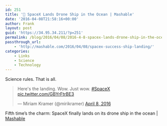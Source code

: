 ```yaml
---
id: 251
title: '🔗 SpaceX Lands Drone Ship in the Ocean | Mashable'
date: '2016-04-08T21:58:16+00:00'
author: Frank
layout: post
guid: 'https://34.95.34.211/?p=251'
permalink: /blog/2016/04/08/2016-4-8-spacex-lands-drone-ship-in-the-ocean-mashable/
passthrough_url:
    - 'http://mashable.com/2016/04/08/spacex-success-ship-landing/'
categories:
    - Links
    - Science
    - Technology
---
```


Science rules. That is all.

> Here's the landing. Wow. Just wow. [\#SpaceX](https://twitter.com/hashtag/SpaceX?src=hash) [pic.twitter.com/GBYrFtrBE3](https://t.co/GBYrFtrBE3)
> 
> — Miriam Kramer (@mirikramer) [April 8, 2016](https://twitter.com/mirikramer/status/718545053732446209)

 <script async="" charset="utf-8" src="//platform.twitter.com/widgets.js"></script>

Fifth time’s the charm: SpaceX finally lands on its drone ship in the ocean | [Mashable](http://mashable.com/2016/04/08/spacex-success-ship-landing/)